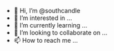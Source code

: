 - 👋 Hi, I’m @southcandle
- 👀 I’m interested in ...
- 🌱 I’m currently learning ...
- 💞️ I’m looking to collaborate on ...
- 📫 How to reach me ...

<!---
southcandle/southcandle is a ✨ special ✨ repository because its `README.md` (this file) appears on your GitHub profile.
You can click the Preview link to take a look at your changes.
--->
